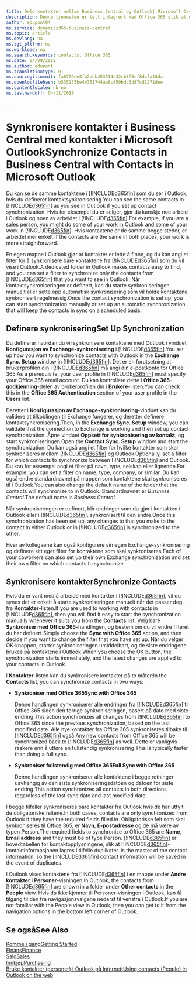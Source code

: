 ```yaml
---
title: Dele kontakter mellom Business Central og Outlook| Microsoft Docs
description: Denne tjenesten er tett integrert med Office 365 slik at du kan dele kontakter mellom Outlook og Business Central.
author: edupont04
ms.service: dynamics365-business-central
ms.topic: article
ms.devlang: na
ms.tgt_pltfrm: na
ms.workload: na
ms.search.keywords: contacts, Office 365
ms.date: 04/09/2018
ms.author: edupont
ms.translationtype: HT
ms.sourcegitcommit: fa6779ee8fb2bbb453014e32cb7f3cf8dcfa18da
ms.openlocfilehash: b535255be4b751744ae8c459bdc3d87cd1271dee
ms.contentlocale: nb-no
ms.lasthandoff: 04/11/2018

---
```

# <a name="synchronize-contacts-in-business-central-with-contacts-in-microsoft-outlook"></a><span data-ttu-id="0c8d5-103">Synkronisere kontakter i Business Central med kontakter i Microsoft Outlook</span><span class="sxs-lookup"><span data-stu-id="0c8d5-103">Synchronize Contacts in Business Central with Contacts in Microsoft Outlook</span></span>
<span data-ttu-id="0c8d5-104">Du kan se de samme kontaktene i [!INCLUDE[d365fin](includes/d365fin_md.md)] som du ser i Outlook, hvis du definerer kontaktsynkronisering.</span><span class="sxs-lookup"><span data-stu-id="0c8d5-104">You can see the same contacts in [!INCLUDE[d365fin](includes/d365fin_md.md)] as you see in Outlook if you set up contact synchronization.</span></span> <span data-ttu-id="0c8d5-105">Hvis for eksempel du er selger, gjør du kanskje noe arbeid i Outlook og noen av arbeidet i [!INCLUDE[d365fin](includes/d365fin_md.md)].</span><span class="sxs-lookup"><span data-stu-id="0c8d5-105">For example, if you are a sales person, you might do some of your work in Outlook and some of your work in [!INCLUDE[d365fin](includes/d365fin_md.md)].</span></span> <span data-ttu-id="0c8d5-106">Hvis kontaktene er de samme begge steder, er arbeidet mer enkelt.</span><span class="sxs-lookup"><span data-stu-id="0c8d5-106">If the contacts are the same in both places, your work is more straightforward.</span></span>  

<span data-ttu-id="0c8d5-107">En egen mappe i Outlook gjør at kontakter er lette å finne, og du kan angi et filter for å synkronisere bare kontaktene fra [!INCLUDE[d365fin](includes/d365fin_md.md)] som du vil vise i Outlook.</span><span class="sxs-lookup"><span data-stu-id="0c8d5-107">A dedicated folder in Outlook makes contacts easy to find, and you can set a filter to synchronize only the contacts from [!INCLUDE[d365fin](includes/d365fin_md.md)] that you want to see in Outlook.</span></span> <span data-ttu-id="0c8d5-108">Når kontaktsynkroniseringen er definert, kan du starte synkroniseringen manuelt eller sette opp automatisk synkronisering som vil holde kontaktene synkronisert regelmessig.</span><span class="sxs-lookup"><span data-stu-id="0c8d5-108">Once the contact synchronization is set up, you can start synchronization manually or set up an automatic synchronization that will keep the contacts in sync on a scheduled basis.</span></span>  

## <a name="set-up-synchronization"></a><span data-ttu-id="0c8d5-109">Definere synkronisering</span><span class="sxs-lookup"><span data-stu-id="0c8d5-109">Set Up Synchronization</span></span>
<span data-ttu-id="0c8d5-110">Du definerer hvordan du vil synkronisere kontaktene med Outlook i vinduet **Konfigurasjon av Exchange-synkronisering** i [!INCLUDE[d365fin](includes/d365fin_md.md)].</span><span class="sxs-lookup"><span data-stu-id="0c8d5-110">You set up how you want to synchronize contacts with Outlook in the **Exchange Sync. Setup** window in [!INCLUDE[d365fin](includes/d365fin_md.md)].</span></span> <span data-ttu-id="0c8d5-111">Det er en forutsetning at brukerprofilen din i [!INCLUDE[d365fin](includes/d365fin_md.md)] må angi din e-postkonto for Office 365.</span><span class="sxs-lookup"><span data-stu-id="0c8d5-111">As a prerequisite, your user profile in [!INCLUDE[d365fin](includes/d365fin_md.md)] must specify your Office 365 email account.</span></span> <span data-ttu-id="0c8d5-112">Du kan kontrollere dette i **Office 365-godkjenning**-delen av brukerprofilen din i **Brukere**-listen.</span><span class="sxs-lookup"><span data-stu-id="0c8d5-112">You can check this in the **Office 365 Authentication** section of your user profile in the **Users** list.</span></span>  

<span data-ttu-id="0c8d5-113">Deretter i **Konfigurasjon av Exchange-synkronisering**-vinduet kan du validere at tilkoblingen til Exchange fungerer, og deretter definere kontaktsynkronisering.</span><span class="sxs-lookup"><span data-stu-id="0c8d5-113">Then, in the **Exchange Sync. Setup** window, you can validate that the connection to Exchange is working and then set up contact synchronization.</span></span> <span data-ttu-id="0c8d5-114">Åpne vinduet **Oppsett for synkronisering av kontakt**, og start synkroniseringen.</span><span class="sxs-lookup"><span data-stu-id="0c8d5-114">Open the **Contact Sync. Setup** window and start the synchronization.</span></span> <span data-ttu-id="0c8d5-115">Du kan også angi et filter for hvilke kontakter som skal synkroniseres mellom [!INCLUDE[d365fin](includes/d365fin_md.md)] og Outlook.</span><span class="sxs-lookup"><span data-stu-id="0c8d5-115">Optionally, set a filter for which contacts to synchronize between [!INCLUDE[d365fin](includes/d365fin_md.md)] and Outlook.</span></span> <span data-ttu-id="0c8d5-116">Du kan for eksempel angi et filter på navn, type, selskap eller lignende.</span><span class="sxs-lookup"><span data-stu-id="0c8d5-116">For example, you can set a filter on name, type, company, or similar.</span></span> <span data-ttu-id="0c8d5-117">Du kan også endre standardnavnet på mappen som kontaktene skal synkroniseres til i Outlook.</span><span class="sxs-lookup"><span data-stu-id="0c8d5-117">You can also change the default name of the folder that the contacts will synchronize to in Outlook.</span></span> <span data-ttu-id="0c8d5-118">Standardnavnet er *Business Central*.</span><span class="sxs-lookup"><span data-stu-id="0c8d5-118">The default name is *Business Central*.</span></span>  

<span data-ttu-id="0c8d5-119">Når synkroniseringen er definert, blir endringer som du gjør i kontakten i Outlook eller i [!INCLUDE[d365fin](includes/d365fin_md.md)], synkronisert til den andre.</span><span class="sxs-lookup"><span data-stu-id="0c8d5-119">Once this synchronization has been set up, any changes to that you make to the contact in either Outlook or in [!INCLUDE[d365fin](includes/d365fin_md.md)] is synchronized to the other.</span></span>  

<span data-ttu-id="0c8d5-120">Hver av kollegaene kan også konfigurere sin egen Exchange-synkronisering og definere sitt eget filter for kontaktene som skal synkroniseres.</span><span class="sxs-lookup"><span data-stu-id="0c8d5-120">Each of your coworkers can also set up their own Exchange synchronization and set their own filter on which contacts to synchronize.</span></span>  

## <a name="synchronize-contacts"></a><span data-ttu-id="0c8d5-121">Synkronisere kontakter</span><span class="sxs-lookup"><span data-stu-id="0c8d5-121">Synchronize Contacts</span></span>
<span data-ttu-id="0c8d5-122">Hvis du er vant med å arbeide med kontakter i [!INCLUDE[d365fin](includes/d365fin_md.md)], vil du synes det er enkelt å starte synkroniseringen manuelt når det passer deg, fra **Kontakter**-listen.</span><span class="sxs-lookup"><span data-stu-id="0c8d5-122">If you are used to working with contacts in [!INCLUDE[d365fin](includes/d365fin_md.md)], then you will find it easy to start the synchronization manually whenever it suits you from the **Contacts** list.</span></span> <span data-ttu-id="0c8d5-123">Velg bare **Synkroniser med Office 365**-handlingen, og bestem om du vil endre filteret du har definert.</span><span class="sxs-lookup"><span data-stu-id="0c8d5-123">Simply choose the **Sync with Office 365** action, and then decide if you want to change the filter that you have set up.</span></span> <span data-ttu-id="0c8d5-124">Når du velger OK-knappen, starter synkroniseringen umiddelbart, og de siste endringene brukes på kontaktene i Outlook.</span><span class="sxs-lookup"><span data-stu-id="0c8d5-124">When you choose the OK button, the synchronization starts immediately, and the latest changes are applied to your contacts in Outlook.</span></span>  

<span data-ttu-id="0c8d5-125">I **Kontakter**-listen kan du synkronisere kontakter på to måter:</span><span class="sxs-lookup"><span data-stu-id="0c8d5-125">In the **Contacts** list, you can synchronize contacts in two ways:</span></span>

* <span data-ttu-id="0c8d5-126">**Synkroniser med Office 365**</span><span class="sxs-lookup"><span data-stu-id="0c8d5-126">**Sync with Office 365**</span></span>

  <span data-ttu-id="0c8d5-127">Denne handlingen synkroniserer alle endringer fra [!INCLUDE[d365fin](includes/d365fin_md.md)] til Office 365 siden den forrige synkroniseringen, basert på dato med siste endring.</span><span class="sxs-lookup"><span data-stu-id="0c8d5-127">This action synchronizes all changes from [!INCLUDE[d365fin](includes/d365fin_md.md)] to Office 365 since the previous synchronization, based on the last modified date.</span></span> <span data-ttu-id="0c8d5-128">Alle nye kontakter fra Office 365 synkroniseres tilbake til [!INCLUDE[d365fin](includes/d365fin_md.md)] også.</span><span class="sxs-lookup"><span data-stu-id="0c8d5-128">Any new contacts from Office 365 will be synchronized back to [!INCLUDE[d365fin](includes/d365fin_md.md)] as well.</span></span> <span data-ttu-id="0c8d5-129">Dette er vanligvis raskere enn å utføre en fullstendig synkronisering.</span><span class="sxs-lookup"><span data-stu-id="0c8d5-129">This is typically faster than doing a full sync.</span></span>  

* <span data-ttu-id="0c8d5-130">**Synkroniser fullstendig med Office 365**</span><span class="sxs-lookup"><span data-stu-id="0c8d5-130">**Full Sync with Office 365**</span></span>

  <span data-ttu-id="0c8d5-131">Denne handlingen synkroniserer alle kontaktene i begge retninger uavhengig av den siste synkroniseringsdatoen og datoen for siste endring.</span><span class="sxs-lookup"><span data-stu-id="0c8d5-131">This action synchronizes all contacts in both directions regardless of the last sync date and last modified date.</span></span>  

<span data-ttu-id="0c8d5-132">I begge tilfeller synkroniseres bare kontakter fra Outlook hvis de har utfylt de obligatoriske feltene.</span><span class="sxs-lookup"><span data-stu-id="0c8d5-132">In both cases, contacts are only synchronized from Outlook if they have the required fields filled in.</span></span> <span data-ttu-id="0c8d5-133">Obligatoriske felt som skal synkroniseres til Office 365, er **Navn**, **E-postadresse** og de må være av typen Person.</span><span class="sxs-lookup"><span data-stu-id="0c8d5-133">The required fields to synchronize to Office 365 are **Name**, **Email address** and they must be of type Person.</span></span> [!INCLUDE[d365fin](includes/d365fin_md.md)]<span data-ttu-id="0c8d5-134"> er hovedtabellen for kontaktopplysningene, slik at [!INCLUDE[d365fin](includes/d365fin_md.md)]-kontaktinformasjonen lagres i tilfelle duplikater.</span><span class="sxs-lookup"><span data-stu-id="0c8d5-134"> is the master of the contact information, so the [!INCLUDE[d365fin](includes/d365fin_md.md)] contact information will be saved in the event of duplicates.</span></span>  

<span data-ttu-id="0c8d5-135">I Outlook vises kontaktene fra [!INCLUDE[d365fin](includes/d365fin_md.md)] i en mappe under **Andre kontakter** i **Personer**-visningen.</span><span class="sxs-lookup"><span data-stu-id="0c8d5-135">In Outlook, the contacts from [!INCLUDE[d365fin](includes/d365fin_md.md)] are shown in a folder under **Other contacts** in the **People**  view.</span></span> <span data-ttu-id="0c8d5-136">Hvis du ikke kjenner til Personer-visningen i Outlook, kan få tilgang til den fra navigasjonsvalgene nederst til venstre i Outlook.</span><span class="sxs-lookup"><span data-stu-id="0c8d5-136">If you are not familiar with the People view in Outlook, then you can get to it from the navigation options in the bottom left corner of Outlook.</span></span>  

## <a name="see-also"></a><span data-ttu-id="0c8d5-137">Se også</span><span class="sxs-lookup"><span data-stu-id="0c8d5-137">See Also</span></span>
[<span data-ttu-id="0c8d5-138">Komme i gang</span><span class="sxs-lookup"><span data-stu-id="0c8d5-138">Getting Started</span></span>](product-get-started.md)  
[<span data-ttu-id="0c8d5-139">Finans</span><span class="sxs-lookup"><span data-stu-id="0c8d5-139">Finance</span></span>](finance.md)  
[<span data-ttu-id="0c8d5-140">Salg</span><span class="sxs-lookup"><span data-stu-id="0c8d5-140">Sales</span></span>](sales-manage-sales.md)  
[<span data-ttu-id="0c8d5-141">Innkjøp</span><span class="sxs-lookup"><span data-stu-id="0c8d5-141">Purchasing</span></span>](purchasing-manage-purchasing.md)  
[<span data-ttu-id="0c8d5-142">Bruke kontakter (personer) i Outlook på Internett</span><span class="sxs-lookup"><span data-stu-id="0c8d5-142">Using contacts (People) in Outlook on the web</span></span>](https://support.office.com/en-us/article/Using-contacts-People-in-Outlook-on-the-web-1e3438c7-26b2-420c-87de-3cea9d31b5cb?appver=OWB150)  

